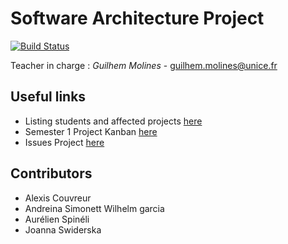 # Software Architecture Project

[![Build Status](https://travis-ci.org/acouvreur/software-architecture-project.svg?branch=master)](https://travis-ci.org/acouvreur/software-architecture-project)

Teacher in charge : *Guilhem Molines* - [guilhem.molines@unice.fr](mailto:guilhem.molines@unice.fr)

## Useful links

* Listing students and affected projects [here](https://docs.google.com/spreadsheets/d/1s27Nwi3a-YaX5BVjEn8ClXoEYl3VWulP8UUKwemW7Dw)
* Semester 1 Project Kanban [here](https://github.com/acouvreur/software-architecture-project/projects/1)
* Issues Project [here](https://github.com/acouvreur/software-architecture-project/projects/3)

## Contributors

* Alexis Couvreur
* Andreina Simonett Wilhelm garcia
* Aurélien Spinéli
* Joanna Swiderska